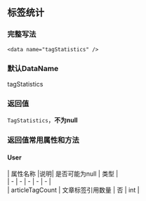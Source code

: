 ## 标签统计

### 完整写法
```
<data name="tagStatistics" />
```

### 默认DataName
tagStatistics

### 返回值
`TagStatistics`，**不为null**

### 返回值常用属性和方法

#### User
|  属性名称  |说明| 是否可能为null   | 类型  |    
|  -  |  -  |  -  |  -  |  -  |      
|  articleTagCount  |  文章标签引用数量  |  否  | int   | 